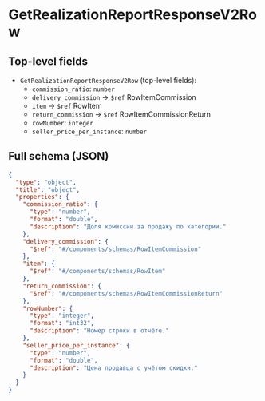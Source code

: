 # GetRealizationReportResponseV2Row

## Top-level fields
- `GetRealizationReportResponseV2Row` (top-level fields):
  - `commission_ratio`: `number`
  - `delivery_commission` → `$ref` RowItemCommission
  - `item` → `$ref` RowItem
  - `return_commission` → `$ref` RowItemCommissionReturn
  - `rowNumber`: `integer`
  - `seller_price_per_instance`: `number`

## Full schema (JSON)
```json
{
  "type": "object",
  "title": "object",
  "properties": {
    "commission_ratio": {
      "type": "number",
      "format": "double",
      "description": "Доля комиссии за продажу по категории."
    },
    "delivery_commission": {
      "$ref": "#/components/schemas/RowItemCommission"
    },
    "item": {
      "$ref": "#/components/schemas/RowItem"
    },
    "return_commission": {
      "$ref": "#/components/schemas/RowItemCommissionReturn"
    },
    "rowNumber": {
      "type": "integer",
      "format": "int32",
      "description": "Номер строки в отчёте."
    },
    "seller_price_per_instance": {
      "type": "number",
      "format": "double",
      "description": "Цена продавца с учётом скидки."
    }
  }
}
```
